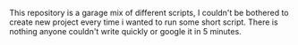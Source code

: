 This repository is a garage mix of different scripts, I couldn't be bothered to create new project every time i wanted to run some short script.
There is nothing anyone couldn't write quickly or google it in 5 minutes.

